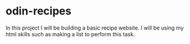 # odin-recipes
In this project I will be building a basic recipe website. I will be using my html skills such as making a list to perform this task.